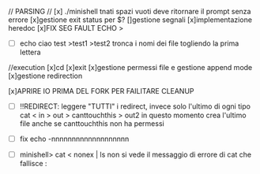 // PARSING //
[x] ./minishell tnati spazi vuoti deve ritornare il prompt senza errore
[x]gestione exit status per $?
[]gestione segnali
[x]implementazione heredoc
[x]FIX SEG FAULT ECHO >
-[ ] echo ciao test >test1 >test2 tronca i nomi dei file togliendo la prima lettera

//execution
[x]cd
[x]exit
[x]gestione permessi file e gestione append mode
[x]gestione redirection



[x]APRIRE IO PRIMA DEL FORK PER FAILITARE CLEANUP

- [ ] !!REDIRECT: leggere "TUTTI" i redirect, invece solo l'ultimo di ogni tipo
cat < in > out > canttouchthis  > out2 in questo momento crea l'ultimo file anche se canttouchthis non ha permessi

- [ ] fix echo -nnnnnnnnnnnnnnnnnnn

- [ ] minishell> cat < nonex | ls  non si vede il messaggio di errore di cat che fallisce :